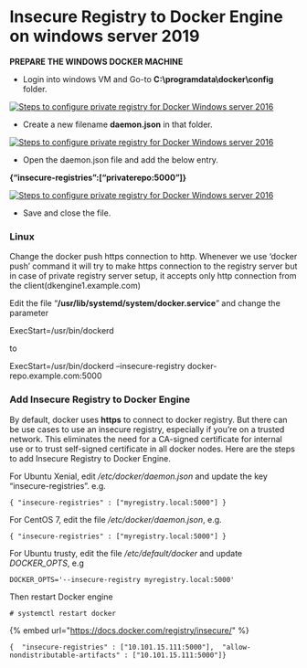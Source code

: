 # Insecure Registry to Docker Engine on windows server 2019



**PREPARE THE WINDOWS DOCKER MACHINE**

* Login into windows VM and Go-to **C:\programdata\docker\config** folder.

[![Steps to configure private registry for Docker Windows server 2016](https://www.assistanz.com/wp-content/uploads/2018/01/image_thumb-175.png)](https://www.assistanz.com/wp-content/uploads/2018/01/image-175.png)

* Create a new filename **daemon.json** in that folder.

[![Steps to configure private registry for Docker Windows server 2016](https://www.assistanz.com/wp-content/uploads/2018/01/image_thumb-176.png)](https://www.assistanz.com/wp-content/uploads/2018/01/image-176.png)

* Open the daemon.json file and add the below entry.

**{“insecure-registries”:\[“privaterepo:5000”\]}**

[![Steps to configure private registry for Docker Windows server 2016](https://www.assistanz.com/wp-content/uploads/2018/01/image_thumb-177.png)](https://www.assistanz.com/wp-content/uploads/2018/01/image-177.png)

* Save and close the file.

### Linux

 Change the docker push https connection to http. Whenever we use ‘docker push’ command it will try to make https connection to the registry server but in case of private registry server setup, it accepts only http connection from the client\(dkengine1.example.com\)

Edit the file “**/usr/lib/systemd/system/docker.service**” and change the parameter

ExecStart=/usr/bin/dockerd

to

ExecStart=/usr/bin/dockerd –insecure-registry docker-repo.example.com:5000





### Add Insecure Registry to Docker Engine

By default, docker uses **https** to connect to docker registry. But there can be use cases to use an insecure registry, especially if you’re on a trusted network. This eliminates the need for a CA-signed certificate for internal use or to trust self-signed certificate in all docker nodes. Here are the steps to add Insecure Registry to Docker Engine.

For Ubuntu Xenial, edit _/etc/docker/daemon.json_ and update the key “insecure-registries”. e.g.

```text
{ "insecure-registries" : ["myregistry.local:5000"] }
```

For CentOS 7, edit the file _/etc/docker/daemon.json_, e.g.

```text
{ "insecure-registries" : ["myregistry.local:5000"] }
```

For Ubuntu trusty, edit the file _/etc/default/docker_ and update _DOCKER\_OPTS_, e.g

```text
DOCKER_OPTS='--insecure-registry myregistry.local:5000'
```

Then restart Docker engine

```text
# systemctl restart docker
```

{% embed url="https://docs.docker.com/registry/insecure/" %}

```text
{  "insecure-registries" : ["10.101.15.111:5000"],  "allow-nondistributable-artifacts" : ["10.101.15.111:5000"]}
```

